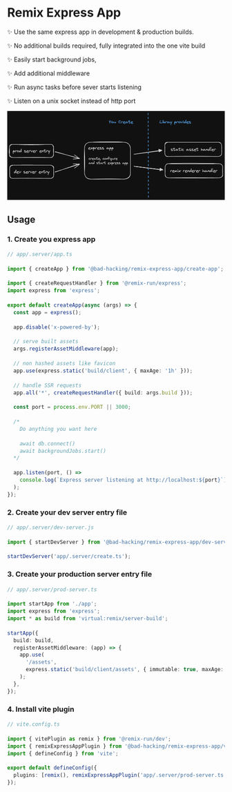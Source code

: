 # Remix Express App

✨ Use the same express app in development & production builds.

✨ No additional builds required, fully integrated into the one vite build

✨ Easily start background jobs,

✨ Add additional middleware

✨ Run async tasks before sever starts listening

✨ Listen on a unix socket instead of http port

![](docs/component-diagram.excalidraw.png)

## Usage

### 1. Create you express app

```ts
// app/.server/app.ts

import { createApp } from '@bad-hacking/remix-express-app/create-app';

import { createRequestHandler } from '@remix-run/express';
import express from 'express';

export default createApp(async (args) => {
  const app = express();

  app.disable('x-powered-by');

  // serve built assets
  args.registerAssetMiddleware(app);

  // non hashed assets like favicon
  app.use(express.static('build/client', { maxAge: '1h' }));

  // handle SSR requests
  app.all('*', createRequestHandler({ build: args.build }));

  const port = process.env.PORT || 3000;

  /*
    Do anything you want here 

    await db.connect()
    await backgroundJobs.start()
  */

  app.listen(port, () =>
    console.log(`Express server listening at http://localhost:${port}`),
  );
});
```

### 2. Create your dev server entry file

```ts
// app/.server/dev-server.js

import { startDevServer } from '@bad-hacking/remix-express-app/dev-server';

startDevServer('app/.server/create.ts');
```

### 3. Create your production server entry file

```ts
// app/.server/prod-server.ts

import startApp from './app';
import express from 'express';
import * as build from 'virtual:remix/server-build';

startApp({
  build: build,
  registerAssetMiddleware: (app) => {
    app.use(
      '/assets',
      express.static('build/client/assets', { immutable: true, maxAge: '1y' }),
    );
  },
});
```

### 4. Install vite plugin

```ts
// vite.config.ts

import { vitePlugin as remix } from '@remix-run/dev';
import { remixExpressAppPlugin } from '@bad-hacking/remix-express-app/vite-plugin';
import { defineConfig } from 'vite';

export default defineConfig({
  plugins: [remix(), remixExpressAppPlugin('app/.server/prod-server.ts')],
});
```
